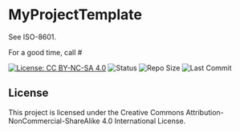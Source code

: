 # MyProjectTemplate

See ISO-8601.

For a good time, call #

[![License: CC BY-NC-SA 4.0](https://img.shields.io/badge/License-CC%20BY--NC--SA%204.0-lightgrey.svg)](https://creativecommons.org/licenses/by-nc-sa/4.0/)
![Status](https://img.shields.io/badge/status-active-brightgreen)
![Repo Size](https://img.shields.io/github/repo-size/Computer-Consultant/Date-Time)
![Last Commit](https://img.shields.io/github/last-commit/Computer-Consultant/Date-Time)

## License

This project is licensed under the Creative Commons Attribution-NonCommercial-ShareAlike 4.0 International License.
